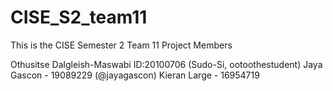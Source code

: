# CISE_S2_team11

This is the CISE Semester 2 Team 11 Project
Members 

Othusitse Dalgleish-Maswabi ID:20100706 (Sudo-Si, ootoothestudent)
Jaya Gascon - 19089229 (@jayagascon)
Kieran Large - 16954719
